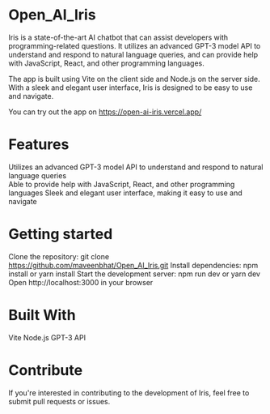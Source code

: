 # Open_AI_Iris

Iris is a state-of-the-art AI chatbot that can assist developers with programming-related questions. It utilizes an advanced GPT-3 model API to understand and respond to natural language queries, and can provide help with JavaScript, React, and other programming languages.

The app is built using Vite on the client side and Node.js on the server side. With a sleek and elegant user interface, Iris is designed to be easy to use and navigate.

You can try out the app on https://open-ai-iris.vercel.app/

# Features

Utilizes an advanced GPT-3 model API to understand and respond to natural language queries<br>
Able to provide help with JavaScript, React, and other programming languages
Sleek and elegant user interface, making it easy to use and navigate

# Getting started
Clone the repository: git clone https://github.com/maveenbhat/Open_AI_Iris.git
Install dependencies: npm install or yarn install
Start the development server: npm run dev or yarn dev
Open http://localhost:3000 in your browser

# Built With

Vite
Node.js
GPT-3 API

# Contribute
If you're interested in contributing to the development of Iris, feel free to submit pull requests or issues.

